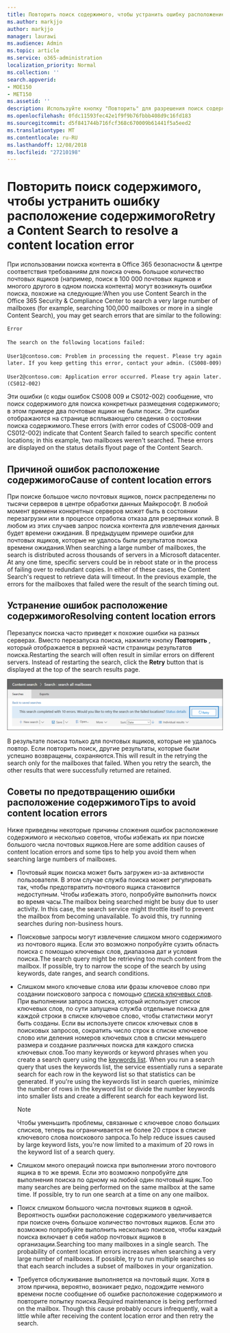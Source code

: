 ```yaml
---
title: Повторить поиск содержимого, чтобы устранить ошибку расположение содержимого
ms.author: markjjo
author: markjjo
manager: laurawi
ms.audience: Admin
ms.topic: article
ms.service: o365-administration
localization_priority: Normal
ms.collection: ''
search.appverid:
- MOE150
- MET150
ms.assetid: ''
description: Используйте кнопку "Повторить" для разрешения поиск содержимого, для которого настроено расположение содержимого ошибки.
ms.openlocfilehash: 0fdc11593fec42e1f9f9b76fbbb408d9c16fd183
ms.sourcegitcommit: d5f841744b716fcf368c670009b61441f5a5eed2
ms.translationtype: MT
ms.contentlocale: ru-RU
ms.lasthandoff: 12/08/2018
ms.locfileid: "27210198"
---
```

# <a name="retry-a-content-search-to-resolve-a-content-location-error"></a><span data-ttu-id="7e671-103">Повторить поиск содержимого, чтобы устранить ошибку расположение содержимого</span><span class="sxs-lookup"><span data-stu-id="7e671-103">Retry a Content Search to resolve a content location error</span></span>

<span data-ttu-id="7e671-104">При использовании поиска контента в Office 365 безопасности & центре соответствия требованиям для поиска очень большое количество почтовых ящиков (например, поиск в 100 000 почтовых ящиков и многого другого в одном поиска контента) могут возникнуть ошибки поиска, похожие на следующие:</span><span class="sxs-lookup"><span data-stu-id="7e671-104">When you use Content Search in the Office 365 Security & Compliance Center to search a very large number of mailboxes (for example, searching 100,000 mailboxes or more in a single Content Search), you may get search errors that are similar to the following:</span></span>

```
Error

The search on the following locations failed:

User1@contoso.com: Problem in processing the request. Please try again later. If you keep getting this error, contact your admin. (CS008-009)

User2@contoso.com: Application error occurred. Please try again later. (CS012-002)
```

<span data-ttu-id="7e671-p101">Эти ошибки (с коды ошибок CS008 009 и CS012-002) сообщение, что поиск содержимого для поиска конкретных размещения содержимого; в этом примере два почтовые ящики не были поиск. Эти ошибки отображаются на странице всплывающего сведения о состоянии поиска содержимого.</span><span class="sxs-lookup"><span data-stu-id="7e671-p101">These errors (with error codes of CS008-009 and CS012-002) indicate that Content Search failed to search specific content locations; in this example, two mailboxes weren't searched. These errors are displayed on the status details flyout page of the Content Search.</span></span>

## <a name="cause-of-content-location-errors"></a><span data-ttu-id="7e671-107">Причиной ошибок расположение содержимого</span><span class="sxs-lookup"><span data-stu-id="7e671-107">Cause of content location errors</span></span>

<span data-ttu-id="7e671-p102">При поиске большое число почтовых ящиков, поиск распределены по тысячи серверов в центре обработки данных Майкрософт. В любой момент времени конкретных серверов может быть в состоянии перезагрузки или в процессе отработка отказа для резервных копий. В любом из этих случаев запрос поиска контента для извлечения данных будет времени ожидания. В предыдущем примере ошибки для почтовых ящиков, которые не удалось были результатов поиска времени ожидания.</span><span class="sxs-lookup"><span data-stu-id="7e671-p102">When searching a large number of mailboxes, the search is distributed across thousands of servers in a Microsoft datacenter. At any one time, specific servers could be in reboot state or in the process of failing over to redundant copies. In either of these cases, the Content Search's request to retrieve data will timeout. In the previous example, the errors for the mailboxes that failed were the result of the search timing out.</span></span>

## <a name="resolving-content-location-errors"></a><span data-ttu-id="7e671-112">Устранение ошибок расположение содержимого</span><span class="sxs-lookup"><span data-stu-id="7e671-112">Resolving content location errors</span></span>

<span data-ttu-id="7e671-p103">Перезапуск поиска часто приведет к похожие ошибки на разных серверах. Вместо перезапуска поиска, нажмите кнопку **Повторить** , который отображается в верхней части страницы результатов поиска.</span><span class="sxs-lookup"><span data-stu-id="7e671-p103">Restarting the search will often result in similar errors on different servers. Instead of restarting the search, click the **Retry** button that is displayed at the top of the search results page.</span></span>

![Нажмите кнопку "Повторить" для устранения ошибок расположение содержимого](media/retrycontentsearch3.png)

<span data-ttu-id="7e671-p104">В результате поиска только для почтовых ящиков, которые не удалось повтор. Если повторить поиск, другие результаты, которые были успешно возвращены, сохраняются.</span><span class="sxs-lookup"><span data-stu-id="7e671-p104">This will result in the retrying the search only for the mailboxes that failed. When you retry the search, the other results that were successfully returned are retained.</span></span>

## <a name="tips-to-avoid-content-location-errors"></a><span data-ttu-id="7e671-118">Советы по предотвращению ошибки расположение содержимого</span><span class="sxs-lookup"><span data-stu-id="7e671-118">Tips to avoid content location errors</span></span>

<span data-ttu-id="7e671-119">Ниже приведены некоторые причины сложения ошибок расположение содержимого и несколько советов, чтобы избежать их при поиске большого числа почтовых ящиков.</span><span class="sxs-lookup"><span data-stu-id="7e671-119">Here are some addition causes of content location errors and some tips to help you avoid them when searching large numbers of mailboxes.</span></span>

- <span data-ttu-id="7e671-p105">Почтовый ящик поиска может быть загружен из-за активности пользователя. В этом случае служба поиска может регулировать так, чтобы предотвратить почтового ящика становится недоступным. Чтобы избежать этого, попробуйте выполнить поиск во время часы.</span><span class="sxs-lookup"><span data-stu-id="7e671-p105">The mailbox being searched might be busy due to user activity. In this case, the search service might throttle itself to prevent the mailbox from becoming unavailable. To avoid this, try running searches during non-business hours.</span></span>

- <span data-ttu-id="7e671-p106">Поисковые запросы могут извлечение слишком много содержимого из почтового ящика. Если это возможно попробуйте сузить область поиска с помощью ключевых слов, диапазона дат и условия поиска.</span><span class="sxs-lookup"><span data-stu-id="7e671-p106">The search query might be retrieving too much content from the mailbox. If possible, try to narrow the scope of the search by using keywords, date ranges, and search conditions.</span></span>

- <span data-ttu-id="7e671-p107">Слишком много ключевые слова или фразы ключевое слово при создании поискового запроса с помощью [списка ключевых слов](view-keyword-statistics-for-content-search.md#get-keyword-statistics-for-content-searches). При выполнении запроса поиска, который использует список ключевых слов, по сути запущена служба отдельные поиска для каждой строки в списке ключевое слово, чтобы статистики могут быть созданы. Если вы используете список ключевых слов в поисковых запросов, сократить число строк в списке ключевое слово или деления номеров ключевых слов в списки меньшего размера и создание различных поиска для каждого списка ключевых слов.</span><span class="sxs-lookup"><span data-stu-id="7e671-p107">Too many keywords or keyword phrases when you create a search query using the [keywords list](view-keyword-statistics-for-content-search.md#get-keyword-statistics-for-content-searches). When you run a search query that uses the keywords list, the service essentially runs a separate search for each row in the keyword list so that statistics can be generated. If you're using the keywords list in search queries, minimize the number of rows in the keyword list or divide the number keywords into smaller lists and create a different search for each keyword list.</span></span>

  > [!NOTE]
  > <span data-ttu-id="7e671-128">Чтобы уменьшить проблемы, связанные с ключевое слово больших списков, теперь вы ограничивается не более 20 строк в списке ключевого слова поискового запроса.</span><span class="sxs-lookup"><span data-stu-id="7e671-128">To help reduce issues caused by large keyword lists, you're now limited to a maximum of 20 rows in the keyword list of a search query.</span></span>

- <span data-ttu-id="7e671-p108">Слишком много операций поиска при выполнении этого почтового ящика в то же время. Если это возможно попробуйте для выполнения поиска по одному на любой один почтовый ящик.</span><span class="sxs-lookup"><span data-stu-id="7e671-p108">Too many searches are being performed on the same mailbox at the same time. If possible, try to run one search at a time on any one mailbox.</span></span>

- <span data-ttu-id="7e671-p109">Поиск слишком большого числа почтовых ящиков в одной. Вероятность ошибки расположение содержимого увеличивается при поиске очень большое количество почтовых ящиков. Если это возможно попробуйте выполнить несколько поисков, чтобы каждый поиска включает в себя набор почтовых ящиков в организации.</span><span class="sxs-lookup"><span data-stu-id="7e671-p109">Searching too many mailboxes in a single search. The probability of content location errors increases when searching a very large number of mailboxes. If possible, try to run multiple searches so that each search includes a subset of  mailboxes in your organization.</span></span>

- <span data-ttu-id="7e671-p110">Требуется обслуживание выполняется на почтовый ящик. Хотя в этом причина, вероятно, возникает редко, подождите немного времени после сообщение об ошибке расположение содержимого и повторите попытку поиска.</span><span class="sxs-lookup"><span data-stu-id="7e671-p110">Required maintenance is being performed on the mailbox. Though this cause probably occurs infrequently, wait a little while after receiving the content location error and then retry the search.</span></span>
